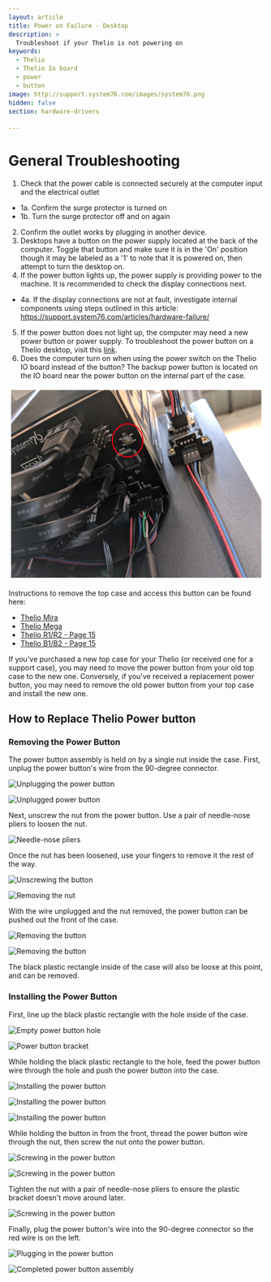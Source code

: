 ```yaml
---
layout: article
title: Power on Failure - Desktop
description: >
  Troubleshoot if your Thelio is not powering on
keywords:
  - Thelio
  - Thelio Io board
  - power
  - button
image: http://support.system76.com/images/system76.png
hidden: false
section: hardware-drivers

---
```


# General Troubleshooting

1. Check that the power cable is connected securely at the computer input and the electrical outlet
  - 1a. Confirm the surge protector is turned on
  - 1b. Turn the surge protector off and on again
2. Confirm the outlet works by plugging in another device.
3. Desktops have a button on the power supply located at the back of the computer. Toggle that button and make sure it is in the 'On' position though it may be labeled as a '1' to note that it is powered on, then attempt to turn the desktop on.
4. If the power button lights up, the power supply is providing power to the machine. It is recommended to check the display connections next.
  - 4a. If the display connections are not at fault, investigate internal components using steps outlined in this article: https://support.system76.com/articles/hardware-failure/
5. If the power button does not light up, the computer may need a new power button or power supply. To troubleshoot the power button on a Thelio desktop, visit this [link](https://tech-docs.system76.com/models/thelio-massive-b1.2/repairs.html#troubleshooting-the-power-button).
6. Does the computer turn on when using the power switch on the Thelio IO board instead of the button? The backup power button is located on the IO board near the power button on the internal part of the case. 

![Thelio Io power button](/images/thelio-power-button/thelio-io-power-button.png)

Instructions to remove the top case and access this button can be found here: 

- [Thelio Mira](https://tech-docs.system76.com/models/thelio-mira-r1.0/repairs.html#replacing-the-thelio-io-board) 
- [Thelio Mega](https://tech-docs.system76.com/models/thelio-mega-r1.0/repairs.html#replacing-the-thelio-io-boards)
- [Thelio R1/R2 - Page 15](https://github.com/system76/docs/blob/gh-pages/service-manuals/pdfs/Thelio/R1/thelio-r1-service-manual.pdf)
- [Thelio B1/B2 - Page 15](https://github.com/system76/docs/blob/gh-pages/service-manuals/pdfs/Thelio/B1/thelio-b1-service-manual.pdf)

If you've purchased a new top case for your Thelio (or received one for a support case), you may need to move the power button from your old top case to the new one. Conversely, if you've received a replacement power button, you may need to remove the old power button from your top case and install the new one.

## How to Replace Thelio Power button

### Removing the Power Button

The power button assembly is held on by a single nut inside the case. First, unplug the power button's wire from the 90-degree connector.

![Unplugging the power button](/images/thelio-power-button/unplug-1.jpg)

![Unplugged power button](/images/thelio-power-button/unplug-2.jpg)

Next, unscrew the nut from the power button. Use a pair of needle-nose pliers to loosen the nut.

![Needle-nose pliers](/images/thelio-power-button/needle-nose.jpg)

Once the nut has been loosened, use your fingers to remove it the rest of the way.

![Unscrewing the button](/images/thelio-power-button/unscrewing.jpg)

![Removing the nut](/images/thelio-power-button/nut-removal.jpg)

With the wire unplugged and the nut removed, the power button can be pushed out the front of the case.

![Removing the button](/images/thelio-power-button/button-removal-1.jpg)

![Removing the button](/images/thelio-power-button/button-removal-2.jpg)

The black plastic rectangle inside of the case will also be loose at this point, and can be removed.

### Installing the Power Button

First, line up the black plastic rectangle with the hole inside of the case.

![Empty power button hole](/images/thelio-power-button/power-button-hole.jpg)

![Power button bracket](/images/thelio-power-button/bracket.jpg)

While holding the black plastic rectangle to the hole, feed the power button wire through the hole and push the power button into the case.

![Installing the power button](/images/thelio-power-button/button-installation-1.jpg)

![Installing the power button](/images/thelio-power-button/button-installation-2.jpg)

![Installing the power button](/images/thelio-power-button/button-installation-3.jpg)

While holding the button in from the front, thread the power button wire through the nut, then screw the nut onto the power button.

![Screwing in the power button](/images/thelio-power-button/nut-installation-1.jpg)

![Screwing in the power button](/images/thelio-power-button/nut-installation-2.jpg)

Tighten the nut with a pair of needle-nose pliers to ensure the plastic bracket doesn't move around later.

![Screwing in the power button](/images/thelio-power-button/nut-installation-3.jpg)

Finally, plug the power button's wire into the 90-degree connector so the red wire is on the left.

![Plugging in the power button](/images/thelio-power-button/plugging-in-wire.jpg)

![Completed power button assembly](/images/thelio-power-button/final-assembly.jpg)
